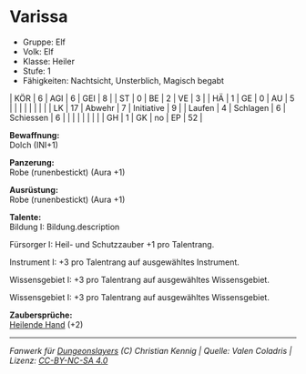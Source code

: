 # Varissa  
- Gruppe: Elf  
- Volk: Elf  
- Klasse: Heiler  
- Stufe: 1  
- Fähigkeiten: Nachtsicht, Unsterblich, Magisch begabt  


| KÖR    | 6  | AGI      | 6  | GEI        | 8  |
| ST     | 0  | BE       | 2  | VE         | 3  |
| HÄ     | 1  | GE       | 0  | AU         | 5  |
|        |    |          |    |            |    |
| LK     | 17 | Abwehr   | 7  | Initiative | 9  |
| Laufen | 4  | Schlagen | 6  | Schiessen  | 6  |
|        |    |          |    |            |    |
| GH     | 1  | GK       | no | EP         | 52 |


**Bewaffnung:**  
Dolch (INI+1)

**Panzerung:**  
Robe (runenbestickt) (Aura +1)

**Ausrüstung:**  
Robe (runenbestickt) (Aura +1)

**Talente:**  
Bildung I: Bildung.description

Fürsorger I: Heil- und Schutzzauber +1 pro Talentrang.

Instrument I: +3 pro Talentrang auf ausgewähltes Instrument.

Wissensgebiet I: +3 pro Talentrang auf ausgewähltes Wissensgebiet.

Wissensgebiet I: +3 pro Talentrang auf ausgewähltes Wissensgebiet.


**Zaubersprüche:**  
[Heilende Hand](/grw/zauber/heilende-hand.md) (+2)




___
*Fanwerk für [Dungeonslayers](https://www.dungeonslayers.net/) (C) Christian Kennig | Quelle: Valen Coladris | Lizenz: [CC-BY-NC-SA 4.0](https://creativecommons.org/licenses/by-nc-sa/4.0/deed.de)*